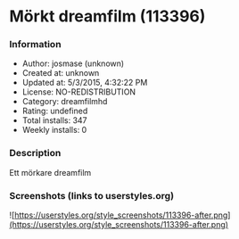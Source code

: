 # Mörkt dreamfilm (113396)

### Information
- Author: josmase (unknown)
- Created at: unknown
- Updated at: 5/3/2015, 4:32:22 PM
- License: NO-REDISTRIBUTION
- Category: dreamfilmhd
- Rating: undefined
- Total installs: 347
- Weekly installs: 0


### Description
Ett mörkare dreamfilm


### Screenshots (links to userstyles.org)
![https://userstyles.org/style_screenshots/113396-after.png](https://userstyles.org/style_screenshots/113396-after.png)


